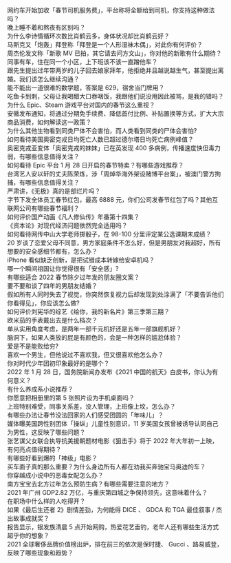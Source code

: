 网约车开始加收「春节司机服务费」，平台称将全额给到司机，你支持这种做法吗？  
晚上睡不着和熬夜有区别吗？  
为什么李诗情循环次数比肖鹤云多，身体状况却比肖鹤云好？  
马斯克又「炮轰」拜登称「拜登是一个人形湿袜木偶」，对此你有何评价？  
周杰伦发文称「新歌 MV 已拍，其它请去问方文山」，你对他的新歌有什么期待？  
同事有车，住在同一个小区，上下班该不该一直蹭他车？  
跟先生提出过年带两岁的儿子回去娘家拜年，他拒绝并且越说越生气，甚至提出离婚。我们该怎么继续沟通？  
能不能出一道很难的数学题，答案是 629，宿舍当门牌用？  
吃鱼卡到刺，父母让我喝醋大口吞咽饭，我跟他们说没用因此被骂，是我的错吗？  
为什么 Epic、Steam 游戏平台对国内的春节这么重视？  
安徽发布通知，将通过分期免手续费、降低首付比例、补贴置换等方式，扩大大宗商品消费，如何解读这一政策？  
为什么其他生物看到同类尸体不会害怕，而人类看到同类的尸体会害怕?  
如何看待美国奥密克戎日均死亡人数已超过德尔塔日均死亡病例峰值？  
奥密克戎亚变体「奥密克戎的妹妹」已在英发现 400 多病例，传播速度快但毒力弱，有哪些信息值得关注？  
如何看待 Epic 平台 1 月 28 日开启的春节特卖？有哪些游戏推荐？  
台湾艺人安以轩的丈夫陈荣炼，涉「周焯华海外架设赌博平台案」，被澳门警方拘捕，有哪些信息值得关注？  
严肃讲，《无极》真的是部烂片吗？  
字节下发全体员工春节红包，最高 6888 元，你们公司发春节红包了吗？其他互联网公司有哪些春节福利？  
如何评价国产动画《凡人修仙传》年番第十四集？  
《资本论》对现代经济问题依然完全适用吗？  
如何看待网传中山大学老师掷骰子，在 98-100 分里评定某公选课期末成绩？  
20 岁谈了恋爱父母不同意，男方家庭条件不怎么好，但是男朋友对我超好，所有想要的安全感细节都有，怎么办？  
iPhone 看似缺乏创新，是把试错成本转嫁给安卓机吗？  
哪一个瞬间祖国让你觉得很有「安全感」?  
有哪些适合 2022 春节除夕过年发的朋友圈文案？  
要不要和谈了四年的男朋友结婚？  
假如所有人同时失去了视觉，你突然恢复视力后却发现到处涂满了「不要告诉他们你看得见」，你应该怎么做?  
如何评价刘宪华的综艺《给你，我的新名片》第三季第三期？  
欧米茄的手表戴出去是什么档次？  
单从实用角度考虑，是两年一部千元机好还是五年一部旗舰机好？  
脑洞下，如果人类放的屁是有颜色的，会是一种怎样的尴尬体验？  
爱是不是能败给穷?  
喜欢一个男生，但他说过不喜欢我，但又很喜欢他怎么办？  
你对时代少年团初印象最好的是哪个？  
2022 年 1 月 28 日，国务院新闻办发布《2021 中国的航天》白皮书，你认为有何意义？  
有什么养成系小说推荐？  
你愿意把相册里的第 5 张照片设为手机桌面吗？  
上班特别难受，同事关系差，没人管理，上班像上坟，怎么办？  
有哪些办法让春节没法回家的人们感受团圆的「年味儿」？  
媒体曝美国跨性别团体「操纵」儿童性别意识，11 岁美国女孩曾被诱导认同自己为男性，这反映了哪些问题？  
张艺谋父女联合执导抗美援朝题材电影《狙击手》将于 2022 年大年初一上映，有何亮点值得期待？  
有哪些好看到爆的「神级」电影？  
买车面子真的那么重要？为什么身边所有人都在劝我买奔驰宝马奥迪的车？  
你穿越成小说中的恶毒女配怎么办？  
南方宝宝去北方过年怎么预防生病？有哪些需要注意的地方？  
2021 年广州 GDP2.82 万亿，与重庆第四城之争保持领先，这意味着什么？  
在职场中什么样的人吃得开？  
如果《最后生还者 2》剧情差劲，为何能得 DICE 、 GDCA 和 TGA 最佳叙事 / 杰出故事成就奖？  
报告显示，银发族清晨 5 点开始网购，热爱花艺垂钓，老年人还有哪些生活方式超乎你的想象？  
2021 全球奢侈品牌价值榜出炉，排在前三的依次是保时捷、 Gucci 、路易威登，反映了哪些现象和趋势？  
